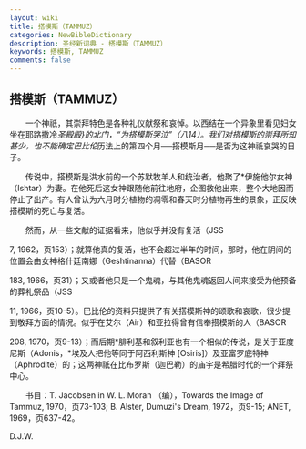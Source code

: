 ```yaml
---
layout: wiki
title: 搭模斯（TAMMUZ）
categories: NewBibleDictionary
description: 圣经新词典 - 搭模斯（TAMMUZ）
keywords: 搭模斯, TAMMUZ
comments: false
---
```


## 搭模斯（TAMMUZ）

　　一个神祇，其崇拜特色是各种礼仪献祭和哀悼。以西结在一个异象里看见妇女坐在耶路撒冷*圣殿殿}的北门，“为搭模斯哭泣”（八14）。我们对搭模斯的崇拜所知甚少，也不能确定巴比伦*历法上的第四个月──搭模斯月──是否为这神祇哀哭的日子。

　　传说中，搭模斯是洪水前的一个苏默牧羊人和统治者，他聚了*伊施他尔女神（Ishtar）为妻。在他死后这女神跟随他前往地府，企图救他出来，整个大地因而停止了出产。有人曾认为六月时分植物的凋零和春天时分植物再生的景象，正反映搭模斯的死亡与复活。

　　然而，从一些文献的证据看来，他似乎并没有复活（JSS

7, 1962，页153）；就算他真的复活，也不会超过半年的时间，那时，他在阴间的位置会由女神格什廷南娜（Geshtinanna）代替（BASOR

183, 1966，页31）；又或者他只是一个鬼魂，与其他鬼魂返回人间来接受为他预备的葬礼祭品（JSS

11, 1966，页10-5）。巴比伦的资料只提供了有关搭模斯神的颂歌和哀歌，很少提到敬拜方面的情况。似乎在艾尔（Air）和亚拉得曾有信奉搭模斯的人（BASOR

208, 1970，页9-13）；而后期*腓利基和叙利亚也有一个相似的传说，是关于亚度尼斯（Adonis，*埃及人把他等同于阿西利斯神 [Osiris]）及亚富罗底特神（Aphrodite）的；这两神祇在比布罗斯（迦巴勒）的庙宇是希腊时代的一个拜祭中心。

　　书目：T. Jacobsen in W. L. Moran （编），Towards the Image of Tammuz, 1970，页73-103; B. Alster, Dumuzi's Dream, 1972，页9-15; ANET, 1969，页637-42。

D.J.W.








